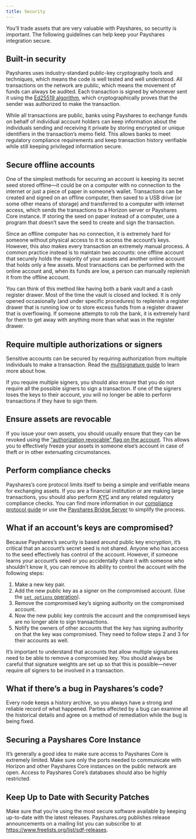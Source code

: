 ```yaml
---
title: Security
---
```


You’ll trade assets that are very valuable with Payshares, so security is important. The following guidelines can help keep your Payshares integration secure.


## Built-in security

Payshares uses industry-standard public-key cryptography tools and techniques, which means the code is well tested and well understood. All transactions on the network are public, which means the movement of funds can always be audited. Each transaction is signed by whomever sent it using the [Ed25519 algorithm](https://ed25519.cr.yp.to), which cryptographically proves that the sender was authorized to make the transaction.

While all transactions are public, banks using Payshares to exchange funds on behalf of individual account holders can keep information about the individuals sending and receiving it private by storing encrypted or unique identifiers in the transaction’s memo field. This allows banks to meet regulatory compliance requirements and keep transaction history verifiable while still keeping privileged information secure.


## Secure offline accounts

One of the simplest methods for securing an account is keeping its secret seed stored offline—it could be on a computer with no connection to the internet or just a piece of paper in someone’s wallet. Transactions can be created and signed on an offline computer, then saved to a USB drive (or some other means of storage) and transferred to a computer with internet access, which sends the transactions to a Horizon server or Payshares Core instance. If storing the seed on paper instead of a computer, use a program that doesn’t save the seed to create and sign the transaction.

Since an offline computer has no connection, it is extremely hard for someone without physical access to it to access the account’s keys. However, this also makes every transaction an extremely manual process. A common practice instead is to maintain two accounts: one offline account that securely holds the majority of your assets and another online account that holds only a few assets. Most transactions can be performed with the online account and, when its funds are low, a person can manually replenish it from the offline account.

You can think of this method like having both a bank vault and a cash register drawer. Most of the time the vault is closed and locked. It is only opened occasionally (and under specific procedures) to replenish a register drawer that is running low or to store excess funds from a register drawer that is overflowing. If someone attempts to rob the bank, it is extremely hard for them to get away with anything more than what was in the register drawer.


## Require multiple authorizations or signers

Sensitive accounts can be secured by requiring authorization from multiple individuals to make a transaction. Read the [multisignature guide](concepts/multi-sig.md) to learn more about how.

If you require multiple signers, you should also ensure that you do not require all the possible signers to sign a transaction. If one of the signers loses the keys to their account, you will no longer be able to perform transactions if they have to sign them.


## Ensure assets are revocable

If you issue your own assets, you should usually ensure that they can be revoked using the [“authorization revocable” flag on the account](concepts/accounts.md#flags). This allows you to effectively freeze your assets in someone else’s account in case of theft or in other extenuating circumstances.


## Perform compliance checks

Payshares’s core protocol limits itself to being a simple and verifiable means for exchanging assets. If you are a financial institution or are making large transactions, you should also perform <abbr title="Know Your Customer">KYC</abbr> and any related regulatory compliance checks. You can find more information in our [compliance protocol guide](compliance-protocol.md) or use the [Payshares Bridge Server](https://github.com/payshares/bridge-server) to simplify the process.


## What if an account’s keys are compromised?

Because Payshares’s security is based around public key encryption, it’s critical that an account’s secret seed is not shared. Anyone who has access to the seed effectively has control of the account. However, if someone learns your account’s seed or you accidentally share it with someone who shouldn’t know it, you can remove its ability to control the account with the following steps:

1. Make a new key pair.
2. Add the new public key as a signer on the compromised account. (Use the [`set options` operation](concepts/list-of-operations.md#set-options)).
3. Remove the compromised key’s signing authority on the compromised account.
4. Now the new public key controls the account and the compromised keys are no longer able to sign transactions.
5. Notify the owners of other accounts that the key has signing authority on that the key was compromised. They need to follow steps 2 and 3 for their accounts as well.

It’s important to understand that accounts that allow multiple signatures need to be able to remove a compromised key. You should always be careful that signature weights are set up so that this is possible—never require *all* signers to be involved in a transaction.


## What if there’s a bug in Payshares’s code?

Every node keeps a history archive, so you always have a strong and reliable record of what happened. Parties affected by a bug can examine all the historical details and agree on a method of remediation while the bug is being fixed.


## Securing a Payshares Core Instance

It’s generally a good idea to make sure access to Payshares Core is extremely limited. Make sure only the ports needed to communicate with Horizon and other Payshares Core instances on the public network are open. Access to Payshares Core’s databases should also be highly restricted.


## Keep Up to Date with Security Patches

Make sure that you’re using the most secure software available by keeping up-to-date with the latest releases. Payshares.org publishes release announcements on a mailing list you can subscribe to at https://www.freelists.org/list/sdf-releases.
